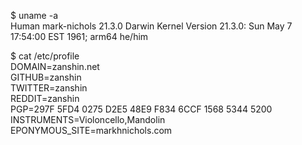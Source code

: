 $ uname -a  
Human mark-nichols 21.3.0 Darwin Kernel Version 21.3.0: Sun May 7 17:54:00 EST 1961; arm64 he/him  
  
$ cat /etc/profile  
DOMAIN=zanshin.net  
GITHUB=zanshin  
TWITTER=zanshin  
REDDIT=zanshin  
PGP=297F 5FD4 0275 D2E5 48E9  F834 6CCF 1568 5344 5200  
INSTRUMENTS=Violoncello,Mandolin  
EPONYMOUS_SITE=markhnichols.com  
